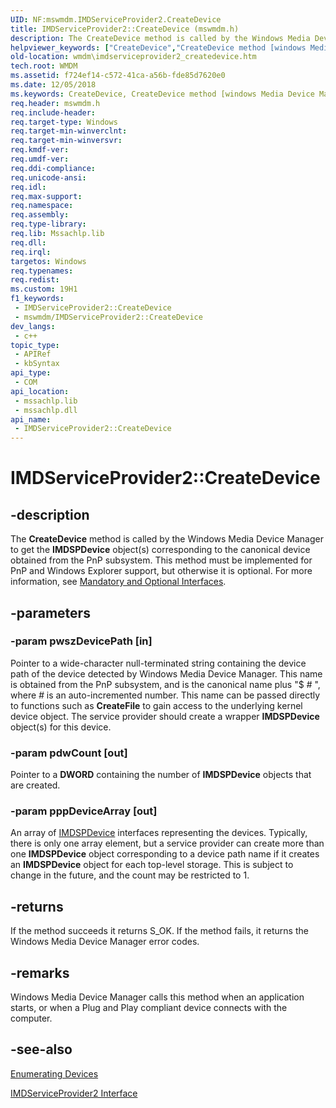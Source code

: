 ```yaml
---
UID: NF:mswmdm.IMDServiceProvider2.CreateDevice
title: IMDServiceProvider2::CreateDevice (mswmdm.h)
description: The CreateDevice method is called by the Windows Media Device Manager to get the IMDSPDevice object(s) corresponding to the canonical device obtained from the PnP subsystem.
helpviewer_keywords: ["CreateDevice","CreateDevice method [windows Media Device Manager]","CreateDevice method [windows Media Device Manager]","IMDServiceProvider2 interface","IMDServiceProvider2 interface [windows Media Device Manager]","CreateDevice method","IMDServiceProvider2.CreateDevice","IMDServiceProvider2::CreateDevice","IMDServiceProvider2GetDevicesFromDevicePath","mswmdm/IMDServiceProvider2::CreateDevice","wmdm.imdserviceprovider2_createdevice"]
old-location: wmdm\imdserviceprovider2_createdevice.htm
tech.root: WMDM
ms.assetid: f724ef14-c572-41ca-a56b-fde85d7620e0
ms.date: 12/05/2018
ms.keywords: CreateDevice, CreateDevice method [windows Media Device Manager], CreateDevice method [windows Media Device Manager],IMDServiceProvider2 interface, IMDServiceProvider2 interface [windows Media Device Manager],CreateDevice method, IMDServiceProvider2.CreateDevice, IMDServiceProvider2::CreateDevice, IMDServiceProvider2GetDevicesFromDevicePath, mswmdm/IMDServiceProvider2::CreateDevice, wmdm.imdserviceprovider2_createdevice
req.header: mswmdm.h
req.include-header: 
req.target-type: Windows
req.target-min-winverclnt: 
req.target-min-winversvr: 
req.kmdf-ver: 
req.umdf-ver: 
req.ddi-compliance: 
req.unicode-ansi: 
req.idl: 
req.max-support: 
req.namespace: 
req.assembly: 
req.type-library: 
req.lib: Mssachlp.lib
req.dll: 
req.irql: 
targetos: Windows
req.typenames: 
req.redist: 
ms.custom: 19H1
f1_keywords:
 - IMDServiceProvider2::CreateDevice
 - mswmdm/IMDServiceProvider2::CreateDevice
dev_langs:
 - c++
topic_type:
 - APIRef
 - kbSyntax
api_type:
 - COM
api_location:
 - mssachlp.lib
 - mssachlp.dll
api_name:
 - IMDServiceProvider2::CreateDevice
---
```


# IMDServiceProvider2::CreateDevice


## -description

The <b>CreateDevice</b> method is called by the Windows Media Device Manager to get the <b>IMDSPDevice</b> object(s) corresponding to the canonical device obtained from the PnP subsystem. This method must be implemented for PnP and Windows Explorer support, but otherwise it is optional. For more information, see <a href="/windows/desktop/WMDM/mandatory-and-optional-interfaces">Mandatory and Optional Interfaces</a>.

## -parameters

### -param pwszDevicePath [in]

Pointer to a wide-character null-terminated string containing the device path of the device detected by Windows Media Device Manager. This name is obtained from the PnP subsystem, and is the canonical name plus "$ <i>#</i> ", where <i>#</i> is an auto-incremented number. This name can be passed directly to functions such as <b>CreateFile</b> to gain access to the underlying kernel device object. The service provider should create a wrapper <b>IMDSPDevice</b> object(s) for this device.

### -param pdwCount [out]

Pointer to a <b>DWORD</b> containing the number of <b>IMDSPDevice</b> objects that are created.

### -param pppDeviceArray [out]

An array of <a href="/windows/desktop/api/mswmdm/nn-mswmdm-imdspdevice">IMDSPDevice</a> interfaces representing the devices. Typically, there is only one array element, but a service provider can create more than one <b>IMDSPDevice</b> object corresponding to a device path name if it creates an <b>IMDSPDevice</b> object for each top-level storage. This is subject to change in the future, and the count may be restricted to 1.

## -returns

If the method succeeds it returns S_OK. If the method fails, it returns the Windows Media Device Manager error codes.

## -remarks

Windows Media Device Manager calls this method when an application starts, or when a Plug and Play compliant device connects with the computer.

## -see-also

<a href="/windows/desktop/WMDM/enumerating-devices-service-provider">Enumerating Devices</a>



<a href="/windows/desktop/api/mswmdm/nn-mswmdm-imdserviceprovider2">IMDServiceProvider2 Interface</a>

